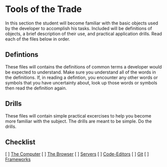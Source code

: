 # Tools of the Trade

In this section the student will become familiar with the basic objects used by the developer to accomplish his tasks. Included will be definitions of objects, a brief description of their use, and practical application drills. Read each of the files below in order.

## Defintions

These files will contains the definitions of common terms a developer would be expected to understand. Make sure you understand all of the words in the definitions. If, in reading a defintion, you encounter any other words or symbols that you have uncertainty about, look up those words or symbols then read the definition again.

## Drills

These files will contain simple practical excercises to help you become more familiar with the subject. The drills are meant to be simple. Do the drills.

## Checklist

[ ] [The Computer](./The-Computer.md)
[ ] [The Browser](./The-Browser.md)
[ ] [Servers](./Servers.md)
[ ] [Code-Editors](./Code-Editors.md)
[ ] [Git](./Git.md)
[ ] [Frameworks](./Frameworks.md)
